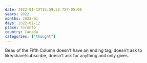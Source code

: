 ```yaml
---
date: 2022-01-12T15:59:53.757-05:00
years: 2022
months: 2022-01
days: 2022-01-12
place: Toronto
country: Canada
categories: ["thought"]
---
```

Beau of the Fifth Column doesn't have an ending tag, doesn't ask to like/share/subscribe, doesn't ask for anything and only gives.
